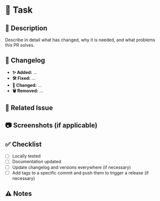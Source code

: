 # 📌 Task  

## 📝 Description  
Describe in detail what has changed, why it is needed, and what problems this PR solves.  

## 🔄 Changelog  

- **✨ Added:** …  
- **🛠 Fixed:** …  
- **🔄 Changed:** …  
- **🗑 Removed:** …  

## 🎯 Related Issue  
<!-- Reference related issues, e.g., Closes #123 -->  

## 📷 Screenshots (if applicable)  
<!-- Add screenshots if the changes affect UI or visuals. -->  

## ✅ Checklist  

- [ ] Locally tested  
- [ ] Documentation updated  
- [ ] Update changelog and versions everywhere (if necessary)
- [ ] Add tags to a specific commit and push them to trigger a release (if necessary)

## ⚠ Notes  
<!-- Any important notes about the PR. -->  
